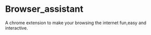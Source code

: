 # Browser_assistant
A chrome extension to make your browsing the internet fun,easy and interactive.
